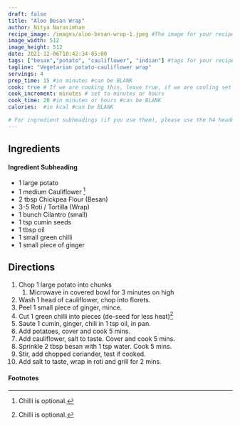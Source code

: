 ```yaml
---
draft: false
title: "Aloo Besan Wrap"
author: Nitya Narasimhan
recipe_image: /images/aloo-besan-wrap-1.jpeg #The image for your recipe
image_width: 512
image_height: 512
date: 2021-12-06T10:42:34-05:00
tags: ["besan","potato", "cauliflower", "indian"] #tags for your recipe
tagline: "Vegetarian potato-cauliflower wrap"
servings: 4
prep_time: 15 #in minutes #can be BLANK
cook: true # If we are cooking this, leave true, if we are cooling set to false
cook_increment: minutes # set to minutes or hours
cook_time: 20 #in minutes or hours #can be BLANK
calories:  #in kcal #can be BLANK

# For ingredient subheadings (if you use them), please use the h4 header.  For print view I have those elements targeted
---
```



## Ingredients

#### Ingredient Subheading

- 1 large potato
- 1 medium Cauliflower [^1]
- 2 tbsp Chickpea Flour (Besan)
- 3-5 Roti / Tortilla (Wrap)
- 1 bunch Cilantro (small)
- 1 tsp cumin seeds
- 1 tbsp oil
- 1 small green chilli
- 1 small piece of ginger


## Directions

1. Chop 1 large potato into chunks
   1. Microwave in covered bowl for 3 minutes on high
2. Wash 1 head of cauliflower, chop into florets.
3. Peel 1 small piece of ginger, mince.
4. Cut 1 green chilli into pieces (de-seed for less heat)[^1]
5. Saute 1 cumin, ginger, chili in 1 tsp oil, in pan.
6. Add potatoes, cover and cook 5 mins.
7. Add cauliflower, salt to taste. Cover and cook 5 mins.
8. Sprinkle 2 tbsp besan with 1 tsp water. Cook 5 mins.
9. Stir, add chopped coriander, test if cooked.
10. Add salt to taste, wrap in roti and grill for 2 mins.

#### Footnotes

[^1]: Chilli is optional.
